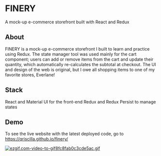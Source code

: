 # FINERY
A mock-up e-commerce storefront built with React and Redux

## About
FINERY is a mock-up e-commerce storefront I built to learn and practice using Redux. The state manager tool was used mainly for the cart component; users can add or remove items from the cart and update their quantity, which automatically re-calculates the subtotal at checkout. The UI and design of the web is original, but I owe all shopping items to one of my favorite stores, Everlane!

## Stack
React and Material UI for the front-end
Redux and Redux Persist to manage states

## Demo
To see the live website with the latest deployed code, go to https://qriscilla.github.io/finery/

<a href="https://gifyu.com/image/lXyk"><img src="https://s6.gifyu.com/images/ezgif.com-video-to-gif8fc8fab0c3cde5ac.gif" alt="ezgif.com-video-to-gif8fc8fab0c3cde5ac.gif" border="0" /></a>
